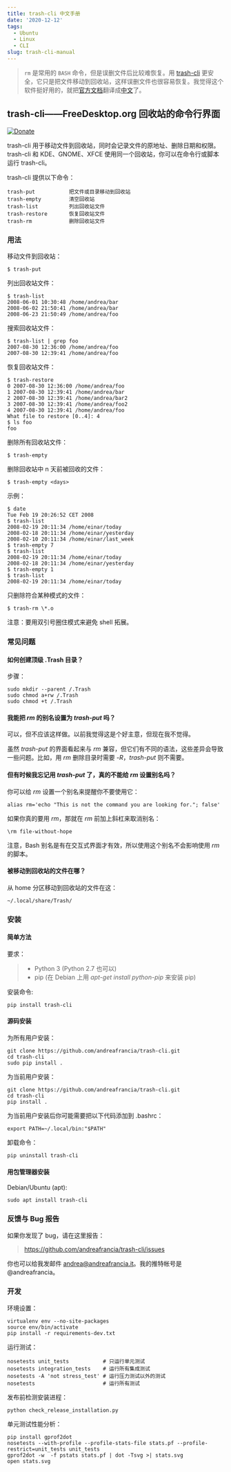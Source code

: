 ```yaml
---
title: trash-cli 中文手册
date: '2020-12-12'
tags:
  - Ubuntu
  - Linux
  - CLI
slug: trash-cli-manual
---
```


> `rm` 是常用的 `BASH` 命令，但是误删文件后比较难恢复。用 [trash-cli](https://github.com/andreafrancia/trash-cli) 更安全，它只是把文件移动到回收站，这样误删文件也很容易恢复。我觉得这个软件挺好用的，就把[官方文档](https://github.com/andreafrancia/trash-cli/blob/master/README.rst)翻译成[中文](https://github.com/andreafrancia/trash-cli/blob/master/README_zh-CN.rst)了。

<!--
# trash-cli - Command Line Interface to FreeDesktop.org Trash.
-->

## trash-cli——FreeDesktop.org 回收站的命令行界面

[![Donate](https://www.paypalobjects.com/en_GB/i/btn/btn_donate_SM.gif)](https://www.paypal.com/cgi-bin/webscr?cmd=_s-xclick&hosted_button_id=93L6PYT4WBN5A)

<!--
trash-cli trashes files recording the original path, deletion date, and permissions. It uses the same trashcan used by KDE, GNOME, and XFCE, but you can invoke it from the command line (and scripts).
-->

trash-cli 用于移动文件到回收站，同时会记录文件的原地址、删除日期和权限。trash-cli 和 KDE、GNOME、XFCE 使用同一个回收站，你可以在命令行或脚本运行 trash-cli。

<!--
It provides these commands:

    trash-put           trash files and directories.
    trash-empty         empty the trashcan(s).
    trash-list          list trashed files.
    trash-restore       restore a trashed file.
    trash-rm            remove individual files from the trashcan.
-->

trash-cli 提供以下命令：

    trash-put           把文件或目录移动到回收站
    trash-empty         清空回收站
    trash-list          列出回收站文件
    trash-restore       恢复回收站文件
    trash-rm            删除回收站文件

<!--
## Usage
-->

### 用法

<!--
Trash a file:

    $ trash-put
-->

移动文件到回收站：

    $ trash-put

<!--
List trashed files:

    $ trash-list
    2008-06-01 10:30:48 /home/andrea/bar
    2008-06-02 21:50:41 /home/andrea/bar
    2008-06-23 21:50:49 /home/andrea/foo
-->

列出回收站文件：

    $ trash-list
    2008-06-01 10:30:48 /home/andrea/bar
    2008-06-02 21:50:41 /home/andrea/bar
    2008-06-23 21:50:49 /home/andrea/foo

<!--
Search for a file in the trashcan:

    $ trash-list | grep foo
    2007-08-30 12:36:00 /home/andrea/foo
    2007-08-30 12:39:41 /home/andrea/foo
-->

搜索回收站文件：

    $ trash-list | grep foo
    2007-08-30 12:36:00 /home/andrea/foo
    2007-08-30 12:39:41 /home/andrea/foo

<!--
Restore a trashed file:

    $ trash-restore
    0 2007-08-30 12:36:00 /home/andrea/foo
    1 2007-08-30 12:39:41 /home/andrea/bar
    2 2007-08-30 12:39:41 /home/andrea/bar2
    3 2007-08-30 12:39:41 /home/andrea/foo2
    4 2007-08-30 12:39:41 /home/andrea/foo
    What file to restore [0..4]: 4
    $ ls foo
    foo
-->

恢复回收站文件：

    $ trash-restore
    0 2007-08-30 12:36:00 /home/andrea/foo
    1 2007-08-30 12:39:41 /home/andrea/bar
    2 2007-08-30 12:39:41 /home/andrea/bar2
    3 2007-08-30 12:39:41 /home/andrea/foo2
    4 2007-08-30 12:39:41 /home/andrea/foo
    What file to restore [0..4]: 4
    $ ls foo
    foo

<!--
Remove all files from the trashcan:

    $ trash-empty
-->

删除所有回收站文件：

    $ trash-empty

<!--
Remove only the files that have been deleted more than \<days\> ago:

    $ trash-empty <days>
-->

删除回收站中 n 天前被回收的文件：

    $ trash-empty <days>

<!--
Example:

    $ date
    Tue Feb 19 20:26:52 CET 2008
    $ trash-list
    2008-02-19 20:11:34 /home/einar/today
    2008-02-18 20:11:34 /home/einar/yesterday
    2008-02-10 20:11:34 /home/einar/last_week
    $ trash-empty 7
    $ trash-list
    2008-02-19 20:11:34 /home/einar/today
    2008-02-18 20:11:34 /home/einar/yesterday
    $ trash-empty 1
    $ trash-list
    2008-02-19 20:11:34 /home/einar/today
-->

示例：

    $ date
    Tue Feb 19 20:26:52 CET 2008
    $ trash-list
    2008-02-19 20:11:34 /home/einar/today
    2008-02-18 20:11:34 /home/einar/yesterday
    2008-02-10 20:11:34 /home/einar/last_week
    $ trash-empty 7
    $ trash-list
    2008-02-19 20:11:34 /home/einar/today
    2008-02-18 20:11:34 /home/einar/yesterday
    $ trash-empty 1
    $ trash-list
    2008-02-19 20:11:34 /home/einar/today

<!--
Remove only files matching a pattern:

    $ trash-rm \*.o

Note: you need to use quotes in order to protect the pattern from shell
expansion.
-->

只删除符合某种模式的文件：

    $ trash-rm \*.o

<!--
Note: you need to use quotes in order to protect the pattern from shell expansion.
-->

注意：要用双引号圈住模式来避免 shell 拓展。

<!--
## FAQ
-->

### 常见问题

<!--
### How to create a top level .Trash dir?

Steps :

    sudo mkdir --parent /.Trash
    sudo chmod a+rw /.Trash
    sudo chmod +t /.Trash
-->

#### 如何创建顶级 .Trash 目录？

步骤：

    sudo mkdir --parent /.Trash
    sudo chmod a+rw /.Trash
    sudo chmod +t /.Trash

<!--
### Can I alias *rm* to *trash-put*?
-->

#### 我能把 *rm* 的别名设置为 *trash-put* 吗？

<!--
You can but you shouldn't. In the early days I thought it was a good idea to do that but now I changed my mind.

Although the interface of *trash-put* seems to be compatible with *rm*, it has different semantics which will cause you problems. For example, while *rm* requires *-R* for deleting directories *trash-put* does not.
-->

可以，但不应该这样做。以前我觉得这是个好主意，但现在我不觉得。

虽然 *trash-put* 的界面看起来与 *rm* 兼容，但它们有不同的语法，这些差异会导致一些问题。比如，用 *rm* 删除目录时需要 *-R*，*trash-put* 则不需要。

<!--
### But sometimes I forget to use *trash-put*, really can't I?
-->

#### 但有时候我忘记用 *trash-put* 了，真的不能给 *rm* 设置别名吗？

<!--
You could alias *rm* to something that will
remind you to not use it:
-->

你可以给 *rm* 设置一个别名来提醒你不要使用它：

    alias rm='echo "This is not the command you are looking for."; false'

<!--
Then, if you really want to use *rm*, simply prepend a slash to bypass the alias:
-->

如果你真的要用 *rm*，那就在 *rm* 前加上斜杠来取消别名：

    \rm file-without-hope

<!--
Note that Bash aliases are used only in interactive shells, so using this alias should not interfere with scripts that expect to use *rm*.
-->

注意，Bash 别名是有在交互式界面才有效，所以使用这个别名不会影响使用 *rm* 的脚本。

<!--
### Where the trashed files go?
-->

#### 被移动到回收站的文件在哪？

<!--
File trashed from the home partition will be moved here:

    ~/.local/share/Trash/
-->

从 home 分区移动到回收站的文件在这：

    ~/.local/share/Trash/

<!--
## Installation
-->

### 安装

<!--
### The easy way
-->

#### 简单方法

<!--
Requirements:

> -   Python 3 (Python 2.7 may work)
> -   pip (use *apt-get install python-pip* on Debian)
-->

要求：

> - Python 3 (Python 2.7 也可以)
> - pip (在 Debian 上用 *apt-get install python-pip* 来安装 pip)

<!--
Installation command:

    pip install trash-cli
-->

安装命令:

    pip install trash-cli

<!--
### From sources
-->

#### 源码安装

<!--
System-wide installation:

    git clone https://github.com/andreafrancia/trash-cli.git
    cd trash-cli
    sudo pip install .
-->

为所有用户安装：

    git clone https://github.com/andreafrancia/trash-cli.git
    cd trash-cli
    sudo pip install .

<!--
User-only installation:

    git clone https://github.com/andreafrancia/trash-cli.git
    cd trash-cli
    pip install .
-->

为当前用户安装：

    git clone https://github.com/andreafrancia/trash-cli.git
    cd trash-cli
    pip install .

<!--
After the user installation you may want add this line to your .bashrc:

    export PATH=~/.local/bin:"$PATH"
-->

为当前用户安装后你可能需要把以下代码添加到 .bashrc：

    export PATH=~/.local/bin:"$PATH"

<!--
For uninstalling use:

    pip uninstall trash-cli
-->

卸载命令：

    pip uninstall trash-cli


#### 用包管理器安装

Debian/Ubuntu (apt):

    sudo apt install trash-cli

<!--
## Bugs and feedback
-->

### 反馈与 Bug 报告

<!--
If you discover a bug please report it here:

> <https://github.com/andreafrancia/trash-cli/issues>

You can also email me to <andrea@andreafrancia.it>. On Twitter I'm
@andreafrancia.
-->

如果你发现了 bug，请在这里报告：

> <https://github.com/andreafrancia/trash-cli/issues>

你也可以给我发邮件 <andrea@andreafrancia.it>。我的推特帐号是 @andreafrancia。

<!--
## Development
-->

### 开发

<!--
Environment setup:

    virtualenv env --no-site-packages
    source env/bin/activate
    pip install -r requirements-dev.txt
-->

环境设置：

    virtualenv env --no-site-packages
    source env/bin/activate
    pip install -r requirements-dev.txt

<!--
Running tests:

    nosetests unit_tests           # run only unit tests
    nosetests integration_tests    # run all integration tests
    nosetests -A 'not stress_test' # run all tests but stress tests
    nosetests                      # run all tests
-->

运行测试：

    nosetests unit_tests           # 只运行单元测试
    nosetests integration_tests    # 运行所有集成测试
    nosetests -A 'not stress_test' # 运行压力测试以外的测试
    nosetests                      # 运行所有测试

<!--
Check the installation process before release:

    python check_release_installation.py
-->

发布前检测安装进程：

    python check_release_installation.py

<!--
Profiling unit tests:

    pip install gprof2dot
    nosetests --with-profile --profile-stats-file stats.pf --profile-restrict=unit_tests unit_tests
    gprof2dot -w  -f pstats stats.pf | dot -Tsvg >| stats.svg
    open stats.svg
-->

单元测试性能分析：

    pip install gprof2dot
    nosetests --with-profile --profile-stats-file stats.pf --profile-restrict=unit_tests unit_tests
    gprof2dot -w  -f pstats stats.pf | dot -Tsvg >| stats.svg
    open stats.svg
